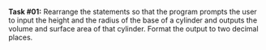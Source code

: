 **Task #01:** Rearrange the statements so that the program prompts the user to input the height and the radius of the base of a cylinder and outputs the volume and surface area of that cylinder. Format the output to two decimal places.
